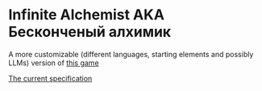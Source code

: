 # Infinite Alchemist AKA Бесконченый алхимик

A more customizable (different languages, starting elements and possibly LLMs) version of [this game](https://neal.fun/infinite-craft/)

[The current specification](https://github.com/mizoru/infinite-alchemist/blob/main/spec_0.md)
